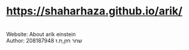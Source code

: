 # https://shaharhaza.github.io/arik/
<br />
Website: About arik einstein
<br />
Author: 208187948 שחר חזן,ת.ז 
